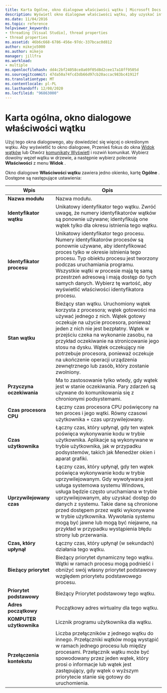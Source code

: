 ```yaml
---
title: Karta Ogólne, okno dialogowe właściwości wątku | Microsoft Docs
description: Wyświetl okno dialogowe właściwości wątku, aby uzyskać informacje na temat wątku, w tym nazwę modułu, identyfikator wątku, identyfikator procesu, stan wątku, przyczynę oczekiwania i czas procesora CPU.
ms.date: 11/04/2016
ms.topic: reference
helpviewer_keywords:
- threading [Visual Studio], thread properties
- thread properties
ms.assetid: 46b6c668-6786-456e-97dc-337bcac0d812
author: mikejo5000
ms.author: mikejo
manager: jillfra
ms.workload:
- multiple
ms.openlocfilehash: dd4c2bf24058ce8a69f05d8d2cee17a18ff9505d
ms.sourcegitcommit: 47da50a74fcd3db66d97cb20accac983bc41912f
ms.translationtype: MT
ms.contentlocale: pl-PL
ms.lasthandoff: 12/08/2020
ms.locfileid: "96863000"
---
```

# <a name="general-tab-thread-properties-dialog-box"></a>Karta ogólna, okno dialogowe właściwości wątku
Użyj tego okna dialogowego, aby dowiedzieć się więcej o określonym wątku. Aby wyświetlić to okno dialogowe, Przenieś fokus do okna [Widok wątków](../debugger/threads-view.md) lub Otwórz [komunikaty Wyświetl](../debugger/messages-view.md) i rozwiń komunikat. Wybierz dowolny węzeł wątku w drzewie, a następnie wybierz polecenie **Właściwości** z menu **Widok** .

 Okno dialogowe **Właściwości wątku** zawiera jedno okienko, kartę **Ogólne** . Dostępne są następujące ustawienia:

|Wpis|Opis|
|-----------|-----------------|
|**Nazwa modułu**|Nazwa modułu.|
|**Identyfikator wątku**|Unikatowy identyfikator tego wątku. Zwróć uwagę, że numery identyfikatorów wątków są ponownie używane; identyfikują one wątek tylko dla okresu istnienia tego wątku.|
|**Identyfikator procesu**|Unikatowy identyfikator tego procesu. Numery identyfikatorów procesów są ponownie używane, aby identyfikować proces tylko w okresie istnienia tego procesu. Typ obiektu procesu jest tworzony podczas uruchamiania programu. Wszystkie wątki w procesie mają tę samą przestrzeń adresową i mają dostęp do tych samych danych. Wybierz tę wartość, aby wyświetlić właściwości identyfikatora procesu.|
|**Stan wątku**|Bieżący stan wątku. Uruchomiony wątek korzysta z procesora; wątek gotowości ma używać jednego z nich. Wątek gotowy oczekuje na użycie procesora, ponieważ jeden z nich nie jest bezpłatny. Wątek w przejściu czeka na wykonanie zasobu, na przykład oczekiwanie na stronicowanie jego stosu na dysku. Wątek oczekujący nie potrzebuje procesora, ponieważ oczekuje na ukończenie operacji urządzenia zewnętrznego lub zasób, który zostanie zwolniony.|
|**Przyczyna oczekiwania**|Ma to zastosowanie tylko wtedy, gdy wątek jest w stanie oczekiwania. Pary zdarzeń są używane do komunikowania się z chronionymi podsystemami.|
|**Czas procesora CPU**|Łączny czas procesora CPU poświęcony na ten proces i jego wątki. Równy czasowi użytkownika + czas uprzywilejowany.|
|**Czas użytkownika**|Łączny czas, który upłynął, gdy ten wątek poświęca wykonywanie kodu w trybie użytkownika. Aplikacje są wykonywane w trybie użytkownika, jak w przypadku podsystemów, takich jak Menedżer okien i aparat grafiki.|
|**Uprzywilejowany czas**|Łączny czas, który upłynął, gdy ten wątek poświęca wykonywanie kodu w trybie uprzywilejowanym. Gdy wywoływana jest usługa systemowa systemu Windows, usługa będzie często uruchamiana w trybie uprzywilejowanym, aby uzyskać dostęp do danych z systemu. Takie dane są chronione przed dostępem przez wątki wykonywane w trybie użytkownika. Wywołania systemu mogą być jawne lub mogą być niejawne, na przykład w przypadku wystąpienia błędu strony lub przerwania.|
|**Czas, który upłynął**|Łączny czas, który upłynął (w sekundach) działania tego wątku.|
|**Bieżący priorytet**|Bieżący priorytet dynamiczny tego wątku. Wątki w ramach procesu mogą podnieść i obniżyć swój własny priorytet podstawowy względem priorytetu podstawowego procesu.|
|**Priorytet podstawowy**|Bieżący Priorytet podstawowy tego wątku.|
|**Adres początkowy**|Początkowy adres wirtualny dla tego wątku.|
|**KOMPUTER użytkownika**|Licznik programu użytkownika dla wątku.|
|**Przełączenia kontekstu**|Liczba przełączników z jednego wątku do innego. Przełączniki wątków mogą wystąpić w ramach jednego procesu lub między procesami. Przełącznik wątku może być spowodowany przez jeden wątek, który prosi o informacje lub wątek jest zastępujący, gdy wątek o wyższym priorytecie stanie się gotowy do uruchomienia.|
